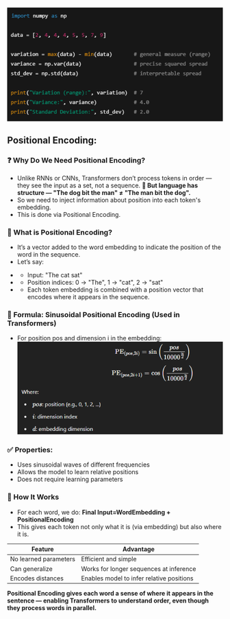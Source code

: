 ![alt text](image-6.png)

## Positional Encoding:
### ❓ Why Do We Need Positional Encoding?
* Unlike RNNs or CNNs, Transformers don’t process tokens in order — they see the input as a set, not a sequence.
**🧠 But language has structure — "The dog bit the man" ≠ "The man bit the dog".**
* So we need to inject information about position into each token's embedding.
* This is done via Positional Encoding.

### 🧮 What is Positional Encoding?
* It’s a vector added to the word embedding to indicate the position of the word in the sequence.
* Let’s say:
- - Input: "The cat sat"
- - Position indices: 0 → "The", 1 → "cat", 2 → "sat"
- - Each token embedding is combined with a position vector that encodes where it appears in the sequence.

### 📘 Formula: Sinusoidal Positional Encoding (Used in Transformers)
* For position pos and dimension i in the embedding:
![alt text](image-7.png)

### ✅ Properties:
* Uses sinusoidal waves of different frequencies
* Allows the model to learn relative positions
* Does not require learning parameters

### 🔄 How It Works
* For each word, we do:
**Final Input=WordEmbedding + PositionalEncoding**
* This gives each token not only what it is (via embedding) but also where it is.

| Feature               | Advantage                                 |
| --------------------- | ----------------------------------------- |
| No learned parameters | Efficient and simple                      |
| Can generalize        | Works for longer sequences at inference   |
| Encodes distances     | Enables model to infer relative positions |

**Positional Encoding gives each word a sense of where it appears in the sentence — enabling Transformers to understand order, even though they process words in parallel.**